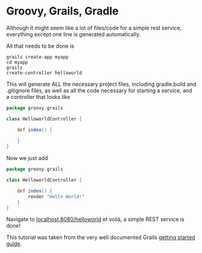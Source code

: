 # Groovy, Grails, Gradle

Although it might seem like a lot of files/code for a simple
rest service, everything except one line is generated automatically.

All that needs to be done is

```commandline
grails create-app myapp
cd myapp
grails
create-controller helloworld
```

This will generate ALL the necessary project files, including gradle.build and .gitignore files,
as well as all the code necessary for starting a service, and a controller that looks like

```groovy
package groovy.grails

class HelloworldController {

    def index() {
        
    }
}
```

Now we just add
```groovy
package groovy.grails

class HelloworldController {

    def index() {
        render "Hello World!"
    }
}
```

Navigate to [localhost:8080/helloworld](localhost:8080/helloworld) et voilà, a simple REST service is done!

This tutorial was taken from the very well documented Grails [getting started guide](http://docs.grails.org/latest/guide/gettingStarted.html).